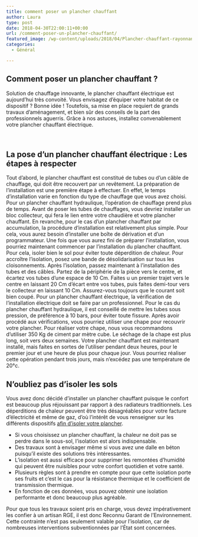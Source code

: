```yaml
---
title: comment poser un plancher chauffant
author: Laura
type: post
date: 2018-04-30T22:00:11+00:00
url: /comment-poser-un-plancher-chauffant/
featured_image: /wp-content/uploads/2018/04/Plancher-chauffant-rayonnant-electrique.jpg
categories:
  - Général

---
```

## Comment poser un plancher chauffant ?

Solution de chauffage innovante, le plancher chauffant électrique est aujourd’hui très convoité. Vous envisagez d’équiper votre habitat de ce dispositif ? Bonne idée ! Toutefois, sa mise en place requiert de grands travaux d’aménagement, et bien sûr des conseils de la part des professionnels aguerris. Grâce à nos astuces, installez convenablement votre plancher chauffant électrique.

&nbsp;

## La pose d’un plancher chauffant électrique : Les étapes à respecter

Tout d’abord, le plancher chauffant est constitué de tubes ou d’un câble de chauffage, qui doit être recouvert par un revêtement. La préparation de l’installation est une première étape à effectuer. En effet, le temps d’installation varie en fonction du type de chauffage que vous avez choisi. Pour un plancher chauffant hydraulique, l’opération de chauffage prend plus de temps. Avant de poser les tubes de chauffages, vous devriez installer un bloc collecteur, qui fera le lien entre votre chaudière et votre plancher chauffant. En revanche, pour le cas d’un plancher chauffant par accumulation, la procédure d’installation est relativement plus simple. Pour cela, vous aurez besoin d’installer une boîte de dérivation et d’un programmateur. Une fois que vous aurez fini de préparer l’installation, vous pourriez maintenant commencer par l’installation du plancher chauffant. Pour cela, isoler bien le sol pour éviter toute déperdition de chaleur. Pour accroître l’isolation, posez une bande de désolidarisation sur tous les cloisonnements. Après l’isolation, passez maintenant à l’installation des tubes et des câbles. Partez de la périphérie de la pièce vers le centre, et écartez vos tubes d’une espace de 10 Cm. Faites u un premier trajet vers le centre en laissant 20 Cm d’écart entre vos tubes, puis faites demi-tour vers le collecteur en laissant 10 Cm. Assurez-vous toujours que le courant soit bien coupé. Pour un plancher chauffant électrique, la vérification de l’installation électrique doit se faire par un professionnel. Pour le cas du plancher chauffant hydraulique, il est conseillé de mettre les tubes sous pression, de préférence à 10 bars, pour éviter toute fissure. Après avoir procédé aux vérifications, vous pourriez utiliser une chape pour recouvrir votre plancher. Pour réaliser votre chape, nous vous recommandons d’utiliser 350 Kg de ciment par mètre cube. Le séchage de la chape est plus long, soit vers deux semaines. Votre plancher chauffant est maintenant installé, mais faites en sortes de l’utiliser pendant deux heures, pour le premier jour et une heure de plus pour chaque jour. Vous pourriez réaliser cette opération pendant trois jours, mais n’excédez pas une température de 20°c.

## N’oubliez pas d’isoler les sols

Vous avez donc décidé d’installer un plancher chauffant puisque le confort est beaucoup plus réjouissant par rapport à des radiateurs traditionnels. Les déperditions de chaleur peuvent être très désagréables pour votre facture d’électricité et même de gaz, d’où l’intérêt de vous renseigner sur les différents dispositifs [afin d&#8217;isoler votre plancher][1].

  * Si vous choisissez un plancher chauffant, la chaleur ne doit pas se perdre dans le sous-sol, l’isolation est alors indispensable.
  * Des travaux sont à envisager même si vous avez une dalle en béton puisqu’il existe des solutions très intéressantes.
  * L’isolation est aussi efficace pour supprimer les remontées d’humidité qui peuvent être nuisibles pour votre confort quotidien et votre santé.
  * Plusieurs règles sont à prendre en compte pour que cette isolation porte ses fruits et c’est le cas pour la résistance thermique et le coefficient de transmission thermique.
  * En fonction de ces données, vous pouvez obtenir une isolation performante et donc beaucoup plus agréable.

Pour que tous les travaux soient pris en charge, vous devez impérativement les confier à un artisan RGE, il est donc Reconnu Garant de l’Environnement. Cette contrainte n&#8217;est pas seulement valable pour l&#8217;isolation, car de nombreuses interventions subventionnées par l&#8217;État sont concernées.

 [1]: https://www.isolermonplancher.fr/isolation-gratuite-des-sols-et-dalle-en-beton